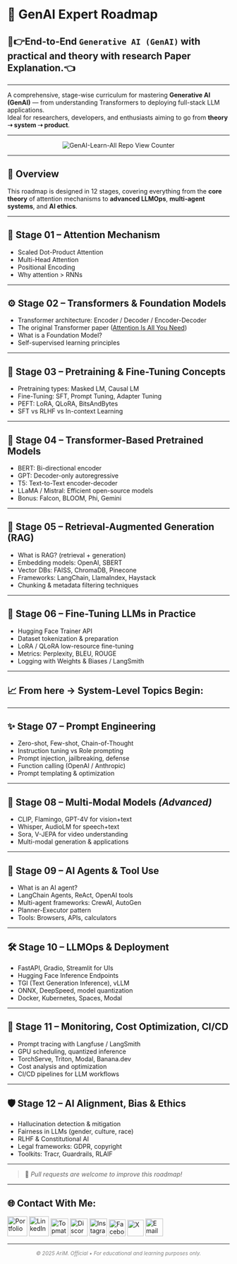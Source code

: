 # 🧠 GenAI Expert Roadmap

## 🧾👉End-to-End `Generative AI (GenAI)` with practical and theory with research Paper Explanation.👈

---

A comprehensive, stage-wise curriculum for mastering **Generative AI (GenAI)** — from understanding Transformers to deploying full-stack LLM applications.  
Ideal for researchers, developers, and enthusiasts aiming to go from **theory ➝ system ➝ product**.

---

<p align="center"><img src="https://komarev.com/ghpvc/?username=AritraOfficial&label=GenAI-Learn-All%20Repo%20Views&color=74a892&style=flat-square" alt="GenAI-Learn-All Repo View Counter" /></p>

---

## 🚀 Overview

This roadmap is designed in 12 stages, covering everything from the **core theory** of attention mechanisms to **advanced LLMOps**, **multi-agent systems**, and **AI ethics**.

---

## 📘 Stage 01 – Attention Mechanism

- Scaled Dot-Product Attention  
- Multi-Head Attention  
- Positional Encoding  
- Why attention > RNNs

---

## ⚙️ Stage 02 – Transformers & Foundation Models

- Transformer architecture: Encoder / Decoder / Encoder-Decoder  
- The original Transformer paper ([Attention Is All You Need](https://arxiv.org/abs/1706.03762))  
- What is a Foundation Model?  
- Self-supervised learning principles

---

## 🎯 Stage 03 – Pretraining & Fine-Tuning Concepts

- Pretraining types: Masked LM, Causal LM  
- Fine-Tuning: SFT, Prompt Tuning, Adapter Tuning  
- PEFT: LoRA, QLoRA, BitsAndBytes  
- SFT vs RLHF vs In-context Learning

---

## 🧠 Stage 04 – Transformer-Based Pretrained Models

- BERT: Bi-directional encoder  
- GPT: Decoder-only autoregressive  
- T5: Text-to-Text encoder-decoder  
- LLaMA / Mistral: Efficient open-source models  
- Bonus: Falcon, BLOOM, Phi, Gemini


---

## 🧠 Stage 05 – Retrieval-Augmented Generation (RAG)

- What is RAG? (retrieval + generation)  
- Embedding models: OpenAI, SBERT  
- Vector DBs: FAISS, ChromaDB, Pinecone  
- Frameworks: LangChain, LlamaIndex, Haystack  
- Chunking & metadata filtering techniques

---

## 🧪 Stage 06 – Fine-Tuning LLMs in Practice

- Hugging Face Trainer API  
- Dataset tokenization & preparation  
- LoRA / QLoRA low-resource fine-tuning  
- Metrics: Perplexity, BLEU, ROUGE  
- Logging with Weights & Biases / LangSmith

---

## 📈 From here → **System-Level Topics Begin**:

---

## ✨ Stage 07 – Prompt Engineering

- Zero-shot, Few-shot, Chain-of-Thought  
- Instruction tuning vs Role prompting  
- Prompt injection, jailbreaking, defense  
- Function calling (OpenAI / Anthropic)  
- Prompt templating & optimization

---

## 🎨 Stage 08 – Multi-Modal Models *(Advanced)*

- CLIP, Flamingo, GPT-4V for vision+text  
- Whisper, AudioLM for speech+text  
- Sora, V-JEPA for video understanding  
- Multi-modal generation & applications

---

## 🧩 Stage 09 – AI Agents & Tool Use

- What is an AI agent?  
- LangChain Agents, ReAct, OpenAI tools  
- Multi-agent frameworks: CrewAI, AutoGen  
- Planner-Executor pattern  
- Tools: Browsers, APIs, calculators

---

## 🛠️ Stage 10 – LLMOps & Deployment

- FastAPI, Gradio, Streamlit for UIs  
- Hugging Face Inference Endpoints  
- TGI (Text Generation Inference), vLLM  
- ONNX, DeepSpeed, model quantization  
- Docker, Kubernetes, Spaces, Modal

---

## 🧩 Stage 11 – Monitoring, Cost Optimization, CI/CD

- Prompt tracing with Langfuse / LangSmith  
- GPU scheduling, quantized inference  
- TorchServe, Triton, Modal, Banana.dev  
- Cost analysis and optimization  
- CI/CD pipelines for LLM workflows

---

## 🛡️ Stage 12 – AI Alignment, Bias & Ethics

- Hallucination detection & mitigation  
- Fairness in LLMs (gender, culture, race)  
- RLHF & Constitutional AI  
- Legal frameworks: GDPR, copyright  
- Toolkits: Tracr, Guardrails, RLAIF

---

> 📣 *Pull requests are welcome to improve this roadmap!*

---

## 🌐 Contact With Me: 
                                               
<a href="https://arim-official.netlify.app/"><img src="https://img.icons8.com/?size=100&id=795qk1cgVrmZ&format=png&color=000000" width="45" alt="Portfolio" /></a>
<a href="https://www.linkedin.com/in/aritramukherjeeofficial/"><img src="https://img.icons8.com/?size=100&id=13930&format=png&color=000000" width="45" alt="LinkedIn" /></a>
<a href="https://topmate.io/aritram_official/"><img src="https://topmate.io/favicon.svg" width="40" alt="Topmate" /></a>
<a href="https://discord.com/users/am_official_"><img src="https://cdn.simpleicons.org/discord/7289DA" width="40" alt="Discord" /></a>
<a href="https://www.instagram.com/aritramukherjee_official/?__pwa=1"><img src="https://raw.githubusercontent.com/rahuldkjain/github-profile-readme-generator/master/src/images/icons/Social/instagram.svg" width="40" alt="Instagram" /></a> 
<a href="https://www.facebook.com/aritra.mukherjee.35762241"><img src="https://cdn.simpleicons.org/facebook/1877F2" width="38" alt="Facebook" /></a>
<a href="https://x.com/aritramofficial"><img src="https://cdn.simpleicons.org/x/FFFFFF" width="37" alt="X" /></a>
<a href="mailto:aritra.work.official@gmail.com"><img src="https://cdn.simpleicons.org/gmail/D14634" width="40" alt="Email" /></a>

---

<p align="center" style="color:gray">
  <sub><i>© 2025 AriM. Official • For educational and learning purposes only.</i></sub>
</p>